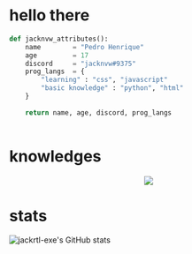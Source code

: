 # hello there

```python
def jacknvw_attributes():
    name        = "Pedro Henrique"
    age         = 17
    discord     = "jacknvw#9375"
    prog_langs  = {
        "learning" : "css", "javascript"
        "basic knowledge" : "python", "html"
    }
    
    return name, age, discord, prog_langs
    
```

# knowledges

<p align="center">
    <a href="https://skillicons.dev">
        <img src="https://skillicons.dev/icons?i=py,html,css,vscode" />
    </a>
</p>

# stats

![jackrtl-exe's GitHub stats](https://github-readme-stats.vercel.app/api?username=jacknvw&show_icons=true&theme=dracula)
